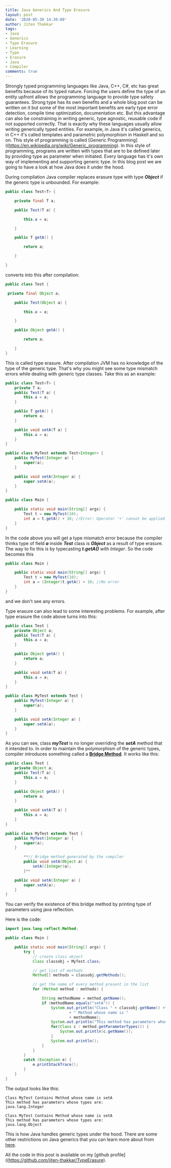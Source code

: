 ```yaml
---
title: Java Generics And Type Erasure
layout: post
date: '2020-05-30 14:30:00'
author: Jiten Thakkar
tags:
- Java
- Generics
- Type Erasure
- Learning
- Type
- Erasure
- Java
- Compiler
comments: true
---
```


Strongly typed programming languages like Java, C++, C#, etc has great benefits because of its typed nature. Forcing the users define the type of an entity upfront allows the programming language to provide type safety guarantees. Strong type has its own benefits and a whole blog post can be written on it but some of the most important benefits are early type error detection, compile time optimization, documentation etc. But this advantage can also be constraining in writing generic, type agnostic, reusable code if not supported correctly. That is exactly why these languages usually allow writing generically typed entities. For example, in Java it's called generics, in C++ it's called templates and parametric polymorphism in Haskell and so on. This style of programming is called [Generic Programming]((https://en.wikipedia.org/wiki/Generic_programming). In this style of programming, programs are written with types that are to be defined later by providing type as parameter when initiated. Every language has it's own way of implementing and supporting generic type. In this blog post we are going to have a look at how Java does it under the hood. 

During compilation Java compiler replaces erasure type with type ***Object*** if the generic type is unbounded. For example:

```java
public class Test<T> {

	private final T a;

	public Test(T a) {

		this.a = a;

	}

	public T getA() {

		return a;

	}

}
```

converts into this after compilation:

```java
public class Test {

 private final Object a;

	public Test(Object a) {

		this.a = a;

	}

	public Object getA() {

		return a;

	}
}
```

This is called type erasure.  After compilation JVM has no knowledge of the type of the generic type. That's why you might see some type mismatch errors while dealing with generic type classes. Take this as an example:

```java
public class Test<T> {
    private T a;
    public Test(T a) {
        this.a = a;
    }

    public T getA() {
        return a;
    }

    public void setA(T a) {
        this.a = a;
    }
}

public class MyTest extends Test<Integer> {
    public MyTest(Integer a) {
        super(a);
    }

    public void setA(Integer a) {
        super.setA(a);
    }
}

public class Main {

    public static void main(String[] args) {
        Test t = new MyTest(10);
        int a = t.getA() + 10; //Error: Operator '+' cannot be applied to 'java.lang.Object','int'
    }
}
```

In the code above you will get a type mismatch error because the compiler thinks type of field ***a*** inside ***Test*** class is ***Object*** as a result of type erasure. The way to fix this is by typecasting ***t.getA()*** with *Integer*. So the code becomes this

```java
public class Main {

    public static void main(String[] args) {
        Test t = new MyTest(10);
        int a = (Integer)t.getA() + 10; //No error
    }
}
```

and we don't see any errors.

Type erasure can also lead to some interesting problems. For example, after type erasure the code above turns into this:

```java
public class Test {
    private Object a;
    public Test(T a) {
        this.a = a;
    }

    public Object getA() {
        return a;
    }

    public void setA(T a) {
        this.a = a;
    }
}

public class MyTest extends Test {
    public MyTest(Integer a) {
        super(a);
    }

    public void setA(Integer a) {
        super.setA(a);
    }
}
```

As you can see, class ***myTest*** is no longer overriding the ***setA*** method that it intended to. In order to maintain the polymorphism of the generic types, compiler introduces something called a **[Bridge Method](https://docs.oracle.com/javase/tutorial/java/generics/bridgeMethods.html)**.  It works like this:

```java
public class Test {
    private Object a;
    public Test(T a) {
        this.a = a;
    }

    public Object getA() {
        return a;
    }

    public void setA(T a) {
        this.a = a;
    }
}

public class MyTest extends Test {
    public MyTest(Integer a) {
        super(a);
    }

		**// Bridge method generated by the compiler
		public void setA(Object a) {
			setA((Integer)a);
		}**

    public void setA(Integer a) {
        super.setA(a);
    }
}
```

You can verify the existence of this bridge method by printing type of parameters using java reflection.

Here is the code:

```java
import java.lang.reflect.Method;

public class Main {

    public static void main(String[] args) {
        try {
            // create class object
            Class classobj = MyTest.class;

            // get list of methods
            Method[] methods = classobj.getMethods();

            // get the name of every method present in the list
            for (Method method : methods) {

                String methodName = method.getName();
                if (methodName.equals("setA")) {
                    System.out.println("Class " + classobj.getName() +" Contains"
                            + " Method whose name is "
                            + methodName);
                    System.out.println("This method has parameters whose types are:");
                    for(Class c : method.getParameterTypes()) {
                        System.out.println(c.getName());
                    }
                    System.out.println();
                }
            }
        }
        catch (Exception e) {
            e.printStackTrace();
        }
    }
}
```

The output looks like this:

```
Class MyTest Contains Method whose name is setA
This method has parameters whose types are:
java.lang.Integer

Class MyTest Contains Method whose name is setA
This method has parameters whose types are:
java.lang.Object
```

This is how Java handles generic types under the hood. There are some other restrictions on Java generics that you can learn more about from [here](https://docs.oracle.com/javase/tutorial/java/generics/restrictions.html).

All the code in this post is available on my [github profile]((https://github.com/jiten-thakkar/TypeErasure).
